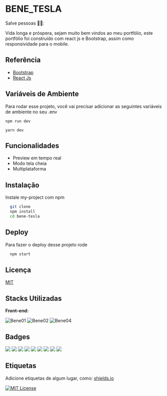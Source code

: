 # BENE_TESLA
Salve pessoas 🐱‍👤:

Vida longa e próspera, sejam muito bem vindos ao meu portfólio, este portfólio foi construído com react js e Bootstrap, assim como responsividade para o mobile.


## Referência

 - [Bootstrap](https://getbootstrap.com/)
 - [React Js](https://reactjs.org/)


## Variáveis de Ambiente

Para rodar esse projeto, você vai precisar adicionar as seguintes variáveis de ambiente no seu .env

`npm run dev`

`yarn dev`


## Funcionalidades

- Preview em tempo real
- Modo tela cheia
- Multiplataforma


## Instalação

Instale my-project com npm

```bash
  git clone
  npm install
  cd bene-tesla
```
## Deploy

Para fazer o deploy desse projeto rode

```bash
  npm start
```
    
## Licença

[MIT](https://choosealicense.com/licenses/mit/)


## Stacks Utilizadas
**Front-end:**


![Bene01](https://img.shields.io/badge/React-20232A?style=for-the-badge&logo=react&logoColor=61DAFB)
![Bene02](https://img.shields.io/badge/npm-CB3837?style=for-the-badge&logo=npm&logoColor=white)
![Bene04](https://img.shields.io/badge/JavaScript-323330?style=for-the-badge&logo=javascript&logoColor=F7DF1E)

## Badges

 
[![](https://badgen.net/github/issues/benetesla/Portifolio)]() [![](https://badgen.net/github/open-issues/benetesla/Portifolio)]() [![](https://badgen.net/github/commits/benetesla/Portifolio)]() [![](https://badgen.net/github/last-commit/benetesla/Portifolio)]() [![](https://badgen.net/github/branches/benetesla/Portifolio)]() [![](https://badgen.net/github/releases/benetesla/Portifolio)]() [![](https://badgen.net/github/tags/benetesla/Portifolio)]() [![](https://badgen.net/github/contributors/benetesla/Portifolio)]() [![](https://badgen.net/github/dependents-pkg/benetesla/Portifolio)]() 


## Etiquetas

Adicione etiquetas de algum lugar, como: [shields.io](https://shields.io/)

[![MIT License](https://img.shields.io/badge/License-MIT-green.svg)](https://choosealicense.com/licenses/mit/)

